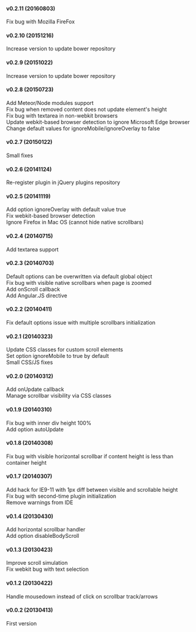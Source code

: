 <h4>v0.2.11 (20160803)</h4>
Fix bug with Mozilla FireFox

<h4>v0.2.10 (20151216)</h4>
Increase version to update bower repository

<h4>v0.2.9 (20151022)</h4>
Increase version to update bower repository

<h4>v0.2.8 (20150723)</h4>
Add Meteor/Node modules support<br>
Fix bug when removed content does not update element's height<br>
Fix bug with textarea in non-webkit browsers<br>
Update webkit-based browser detection to ignore Microsoft Edge browser<br>
Change default values for ignoreMobile/ignoreOverlay to false<br/>

<h4>v0.2.7 (20150122)</h4>
Small fixes<br>

<h4>v0.2.6 (20141124)</h4>
Re-register plugin in jQuery plugins repository<br>

<h4>v0.2.5 (20141119)</h4>
Add option ignoreOverlay with default value true<br>
Fix webkit-based browser detection<br>
Ignore Firefox in Mac OS (cannot hide native scrollbars)<br>

<h4>v0.2.4 (20140715)</h4>
Add textarea support<br>

<h4>v0.2.3 (20140703)</h4>
Default options can be overwritten via default global object<br>
Fix bug with visible native scrollbars when page is zoomed<br>
Add onScroll callback<br>
Add Angular.JS directive<br>

<h4>v0.2.2 (20140411)</h4>
Fix default options issue with multiple scrollbars initialization<br>

<h4>v0.2.1 (20140323)</h4>
Update CSS classes for custom scroll elements<br>
Set option ignoreMobile to true by default<br>
Small CSS/JS fixes<br>

<h4>v0.2.0 (20140312)</h4>
Add onUpdate callback<br>
Manage scrollbar visibility via CSS classes<br>

<h4>v0.1.9 (20140310)</h4>
Fix bug with inner div height 100%<br>
Add option autoUpdate<br>

<h4>v0.1.8 (20140308)</h4>
Fix bug with visible horizontal scrollbar if content height is less than container height<br>

<h4>v0.1.7 (20140307)</h4>
Add hack for IE9-11 with 1px diff between visible and scrollable height<br>
Fix bug with second-time plugin initialization<br>
Remove warnings from IDE<br>

<h4>v0.1.4 (20130430)</h4>
Add horizontal scrollbar handler<br>
Add option disableBodyScroll<br>

<h4>v0.1.3 (20130423)</h4>
Improve scroll simulation<br>
Fix webkit bug with text selection<br>

<h4>v0.1.2 (20130422)</h4>
Handle mousedown instead of click on scrollbar track/arrows<br>

<h4>v0.0.2 (20130413)</h4>
First version<br>
